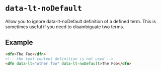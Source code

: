 # `data-lt-noDefault`

Allow you to ignore data-lt-noDefault definition of a defined term. This is sometimes useful if you need to disambiguate two terms. 

## Example   

```HTML
<dfn>The Foo</dfn>
<!-- the text content definition is not used -->
<dfn data-lt="other foo" data-lt-noDefault>The Foo</dfn>
```
